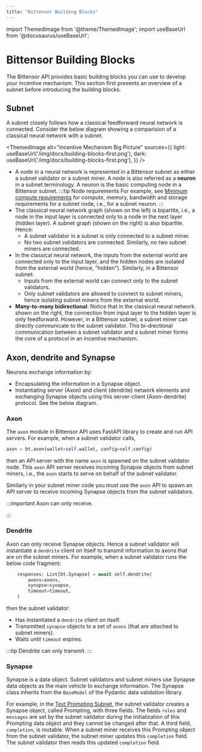 ```yaml
---
title: "Bittensor Building Blocks"
---
```


import ThemedImage from '@theme/ThemedImage';
import useBaseUrl from '@docusaurus/useBaseUrl';

# Bittensor Building Blocks

The Bittensor API provides basic building blocks you can use to develop your incentive mechanism. This section first presents an overview of a subnet before introducing the building blocks. 

## Subnet

A subnet closely follows how a classical feedforward neural network is connected. Consider the below diagram showing a comparision of a classical neural network with a subnet.

<ThemedImage
alt="Incentive Mechanism Big Picture"
sources={{
    light: useBaseUrl('/img/docs/building-blocks-first.png'),
    dark: useBaseUrl('/img/docs/building-blocks-first.png'),
  }}
/>

-  A node in a neural network is represented in a Bittensor subnet as either a subnet validator or a subnet miner. A node is also referred as a **neuron** in a subnet terminology. A neuron is the basic computing node in a Bittensor subnet. 
:::tip Node requirements 
For example, see [Minimum compute requirements](https://github.com/opentensor/bittensor-subnet-template/blob/main/min_compute.yml) for compute, memory, bandwidth and storage requirements for a subnet node, i.e., for a subnet neuron.
::: 
- The classical neural network graph (shown on the left) is bipartite, i.e., a node in the input layer is connected only to a node in the next layer (hidden layer). A subnet graph (shown on the right) is also bipartite. Hence:
  - A subnet validator in a subnet is only connected to a subnet miner. 
  - No two subnet validators are connected. Similarly, no two subnet miners are connected. 
- In the classical neural network, the inputs from the external world are connected only to the input layer, and the hidden nodes are isolated from the external world (hence, "hidden"). Similarly, in a Bittensor subnet:
  - Inputs from the external world can connect only to the subnet validators. 
  - Only subnet validators are allowed to connect to subnet miners, hence isolating subnet miners from the external world. 
- **Many-to-many bidirectional**: Notice that in the classical neural network shown on the right, the connection from input layer to the hidden layer is only feedforward. However, in a Bittensor subnet, a subnet miner can directly communicate to the subnet validator. This bi-drectional communication between a subnet validator and a subnet miner forms the core of a protocol in an incentive mechanism.

## Axon, dendrite and Synapse 

Neurons exchange information by:
- Encapsulating the information in a Synapse object.
- Instantiating server (Axon) and client (dendrite) network elements and exchanging Synapse objects using this server-client (Axon-dendrite) protocol. See the below diagram. 

<center>
<ThemedImage
alt="Incentive Mechanism Big Picture"
sources={{
    light: useBaseUrl('/img/docs/second-building-blocks.png'),
    dark: useBaseUrl('/img/docs/second-building-blocks.png'),
  }}
/>
</center>

### Axon

The `axon` module in Bittensor API uses FastAPI library to create and run API servers. For example, when a subnet validator calls,
```python
axon = bt.axon(wallet=self.wallet, config=self.config)
```
then an API server with the name `axon` is spawned on the subnet validator node. This `axon` API server receives incoming Synapse objects from subnet miners, i.e., the `axon` starts to serve on behalf of the subnet validator.

Similarly in your subnet miner code you must use the `axon` API to spawn an API server to receive incoming Synapse objects from the subnet validators. 

:::important Axon can only receive. 

:::

### Dendrite

Axon can only receive Synapse objects. Hence a subnet validator will instantiate a `dendrite` client on itself to transmit information to axons that are on the subnet miners. For example, when a subnet validator runs the below code fragment:

```python
    responses: List[bt.Synapse] = await self.dendrite(
        axons=axons,
        synapse=synapse,
        timeout=timeout,
    )
```

then the subnet validator:
- Has instantiated a `dendrite` client on itself.
- Transmitted `synapse` objects to a set of `axons` (that are attached to subnet miners).
- Waits until `timeout` expires.

:::tip Dendrite can only transmit.
:::

### Synapse

Synapse is a data object. Subnet validators and subnet miners use Synapse data objects as the main vehicle to exchange information. The Synapse class inherits from the `BaseModel` of the Pydantic data validation library. 

For example, in the [Text Prompting Subnet](https://github.com/opentensor/text-prompting/blob/6c493cbce0c621e28ded203d947ce47a9ae062ea/prompting/protocol.py#L27), the subnet validator creates a Synapse object, called Prompting, with three fields. The fields `roles` and `messages` are set by the subnet validator during the initialization of this Prompting data object and they cannot be changed after that. A third field, `completion`, is mutable. When a subnet miner receives this Prompting object from the subnet validator, the subnet miner updates this `completion` field. The subnet validator then reads this updated `completion` field. 